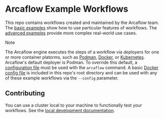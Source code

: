 # Arcaflow Example Workflows

This repo contains workflows created and maintained by the Arcaflow team. The
[basic examples](basic-examples) show how to use particular features of workflows. The
[advanced examples](advanced-examples) provide more complex real-world use cases.

> [!NOTE]
> The Arcaflow engine executes the steps of a workflow via *deployers* for one or more
> container platorms, such as
> [Podman](https://github.com/arcalot/arcaflow-engine-deployer-podman),
> [Docker](https://github.com/arcalot/arcaflow-engine-deployer-docker),
> or [Kubernetes](https://github.com/arcalot/arcaflow-engine-deployer-kubernetes).
> Arcaflow's default deployer is Podman. To override this default, a
> [configuration file](https://arcalot.io/arcaflow/running/setup/#configuration) must be
> used with the `arcaflow` command. A basic [Docker config file](/docker-config.yaml) is
> included in this repo's root directory and can be used with any of these example
> workflows via the `--config` parameter.

## Contributing

You can use a cluster local to your machine to functionally test your workflows. See the
[local development documentation](docs/local-development.md).